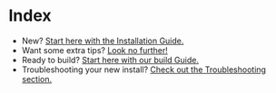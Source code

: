 # Index

 - New? [Start here with the Installation Guide.](installation-guide.md)
 - Want some extra tips? [Look no further!](extras.md)
 - Ready to build? [Start here with our build Guide.](build-guide.md)
 - Troubleshooting your new install? [Check out the Troubleshooting section.](troubleshooting.md)
